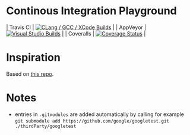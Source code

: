 # Continous Integration Playground

| Travis CI |
[![CLang  / GCC / XCode Builds](https://travis-ci.org/MRKonrad/ContinousIntegrationPlayground.svg?branch=master)](https://travis-ci.org/MRKonrad/ContinousIntegrationPlayground) |
| AppVeyor |
[![Visual Studio Builds](https://ci.appveyor.com/api/projects/status/hmh1bobcjd530td1?svg=true)](https://ci.appveyor.com/project/MRKonrad/continousintegrationplayground) |
| Coveralls |
[![Coverage Status](https://coveralls.io/repos/github/MRKonrad/ContinousIntegrationPlayground/badge.svg?branch=master)](https://coveralls.io/github/MRKonrad/ContinousIntegrationPlayground?branch=master) |

# Inspiration
Based on [this repo](https://github.com/LearningByExample/ModernCppCI).

# Notes

* entries in  ```.gitmodules``` are added automatically by calling for example  
 ```git submodule add https://github.com/google/googletest.git ./thirdParty/googletest```